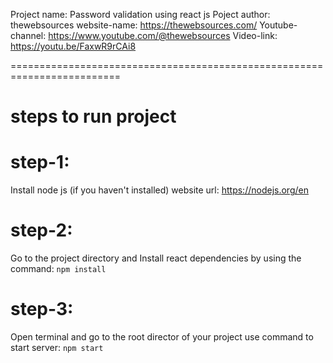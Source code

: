 Project name: Password validation using react js
Poject author: thewebsources
website-name: https://thewebsources.com/
Youtube-channel: https://www.youtube.com/@thewebsources
Video-link: https://youtu.be/FaxwR9rCAi8

=========================================================================

steps to run project
=============================

step-1:
======
Install node js (if you haven't installed)
website url: https://nodejs.org/en

step-2:
======
Go to the project directory and
Install react dependencies by using the command: `npm install`

step-3:
======
Open terminal and go to the root director of your project
use command to start server: `npm start`



